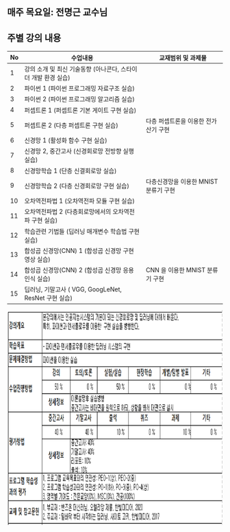 ## 매주 목요일: 전명근 교수님
## 주별 강의 내용   
No | 수업내용 | 교재범위 및 과제물
  ----------- | ------------ | -------------
1 | 강의 소개 및 최신 기술동향 (아나콘다, 스타이더 개발 환경 실습) |
2 | 파이썬  1   (파이썬 프로그래밍 자료구조 실습) |
3 | 파이썬  2   (파이썬 프로그래밍 알고리즘 실습) |
4 | 퍼셉트론 1  (퍼셉트론 기본 게이트 구현 실습) |
5 | 퍼셉트론 2  (다층 퍼셉트론 구현 실습) | 다층 퍼셉트론을 이용한 전가산기 구현							
6 | 신경망 1     (활성화 함수 구현 실습) |
7 | 신경망 2, 중간고사 (신경회로망 전방향 실행 실습) |
8 | 신경망학습 1 (단층 신결회로망 실습) |
9 | 신경망학습 2 (다층 신경회로망 구현 실습) | 다층신경망을 이용한  MNIST  분류기 구현							
10 | 오차역전파법 1 (오차역전파 모듈 구현 실습) |
11 | 오차역전파법 2 (다층회로망에서의 오차역전파 구현 실습) |
12 | 학습관련 기법들 (딥러닝 매개변수 학습법 구현 실습) |
13 | 합성곱 신경망(CNN) 1 (합성곱 신경망 구현 영상 실습) |
14 | 합성곱 신경망(CNN) 2 (합성곱 신경망 응용 인식 실습) | CNN 을 이용한  MNIST  분류기 구현							
15 | 딥러닝,  기말고사 ( VGG, GoogLeNet, ResNet  구현 실습) |

<img src="https://github.com/ByeongKeun/Industrial-AI/raw/master/images/Deeplearning_Overview.png" border="0" width="800" height="500">
